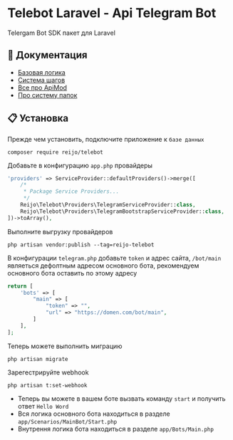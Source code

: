 # Telebot Laravel - Api Telegram Bot
Telergam Bot SDK пакет для Laravel

## 📕 Документация
- [Базовая логика](https://github.com/grisha-sychev/telebot/blob/main/basic-logic.md)
- [Система шагов](https://github.com/grisha-sychev/telebot/blob/main/basic-logic.md)
- [Все про ApiMod](https://github.com/grisha-sychev/telebot/blob/main/basic-logic.md)
- [Про систему папок](https://github.com/grisha-sychev/telebot/blob/main/basic-logic.md)

## 📋 Установка
Прежде чем установить, подключите приложение к `базе данных`
```
composer require reijo/telebot
```

Добавьте в конфигурацию `app.php` провайдеры
```php
'providers' => ServiceProvider::defaultProviders()->merge([
    /*
     * Package Service Providers...
     */
    Reijo\Telebot\Providers\TelegramServiceProvider::class,
    Reijo\Telebot\Providers\TelegramBootstrapServiceProvider::class,
])->toArray(),
```
Выполните выгрузку провайдеров
```
php artisan vendor:publish --tag=reijo-telebot
```
В конфигурации `telegram.php` добавьте `token` и адрес сайта, `/bot/main` являеться дефолтным адресом основного бота, рекомендуем основного бота оставить по этому адресу

```php
return [
    'bots' => [
        "main" => [
            "token" => "",
            "url" => "https://domen.com/bot/main",
        ]
    ],
];
```
Теперь можете выполнить миграцию
```
php artisan migrate
```
Зарегестрируйте webhook
```
php artisan t:set-webhook
```

- Теперь вы можете в вашем боте вызвать команду `start` и получить ответ `Hello Word`
- Вся логика основного бота находиться в разделе `app/Scenarios/MainBot/Start.php`
- Внутрення логика бота находиться в разделе `app/Bots/Main.php`


